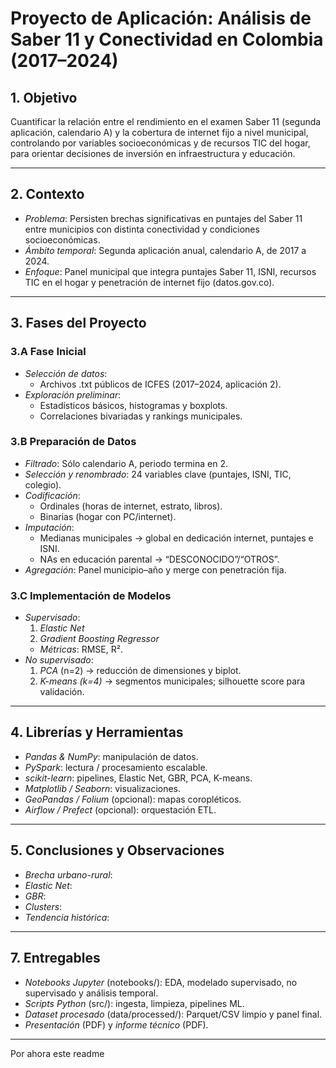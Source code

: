 # Proyecto de Aplicación: Análisis de Saber 11 y Conectividad en Colombia (2017–2024)

## 1. Objetivo
Cuantificar la relación entre el rendimiento en el examen Saber 11 (segunda aplicación, calendario A) y la cobertura de internet fijo a nivel municipal, controlando por variables socioeconómicas y de recursos TIC del hogar, para orientar decisiones de inversión en infraestructura y educación.

---

## 2. Contexto
- *Problema*: Persisten brechas significativas en puntajes del Saber 11 entre municipios con distinta conectividad y condiciones socioeconómicas.  
- *Ámbito temporal*: Segunda aplicación anual, calendario A, de 2017 a 2024.  
- *Enfoque*: Panel municipal que integra puntajes Saber 11, ISNI, recursos TIC en el hogar y penetración de internet fijo (datos.gov.co).
---

## 3. Fases del Proyecto

### 3.A Fase Inicial  
- *Selección de datos*:  
  - Archivos .txt públicos de ICFES (2017–2024, aplicación 2).    
- *Exploración preliminar*:  
  - Estadísticos básicos, histogramas y boxplots.  
  - Correlaciones bivariadas y rankings municipales.

### 3.B Preparación de Datos  
- *Filtrado*: Sólo calendario A, periodo termina en 2.  
- *Selección y renombrado*: 24 variables clave (puntajes, ISNI, TIC, colegio).  
- *Codificación*:  
  - Ordinales (horas de internet, estrato, libros).  
  - Binarias (hogar con PC/internet).  
- *Imputación*:  
  - Medianas municipales → global en dedicación internet, puntajes e ISNI.  
  - NAs en educación parental → “DESCONOCIDO”/“OTROS”.  
- *Agregación*: Panel municipio–año y merge con penetración fija.

### 3.C Implementación de Modelos  
- *Supervisado*:  
  1. *Elastic Net* 
  2. *Gradient Boosting Regressor*
  - *Métricas*: RMSE, R².  
- *No supervisado*:  
  1. *PCA* (n=2) → reducción de dimensiones y biplot.  
  2. *K-means (k=4)* → segmentos municipales; silhouette score para validación.

---

## 4. Librerías y Herramientas  
- *Pandas & NumPy*: manipulación de datos.  
- *PySpark*: lectura / procesamiento escalable.  
- *scikit-learn*: pipelines, Elastic Net, GBR, PCA, K-means.  
- *Matplotlib / Seaborn*: visualizaciones.  
- *GeoPandas / Folium* (opcional): mapas coropléticos.  
- *Airflow / Prefect* (opcional): orquestación ETL.

---


## 5. Conclusiones y Observaciones  
- *Brecha urbano-rural*:
- *Elastic Net*:
- *GBR*:
- *Clusters*:
- *Tendencia histórica*:

---

## 7. Entregables  
- *Notebooks Jupyter* (notebooks/): EDA, modelado supervisado, no supervisado y análisis temporal.  
- *Scripts Python* (src/): ingesta, limpieza, pipelines ML.  
- *Dataset procesado* (data/processed/): Parquet/CSV limpio y panel final.  
- *Presentación* (PDF) y *informe técnico* (PDF).  

---




Por ahora este readme
